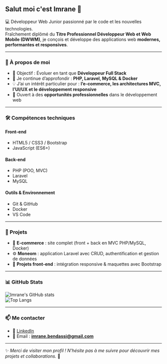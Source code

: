 ## Salut moi c'est Imrane 👋  

💻 Développeur Web Junior passionné par le code et les nouvelles technologies.  
Fraîchement diplômé du **Titre Professionnel Développeur Web et Web Mobile (DWWM)**, je conçois et développe des applications web **modernes, performantes et responsives**.  

---

### 🚀 À propos de moi  
- 🎯 Objectif : Évoluer en tant que **Développeur Full Stack**  
- 🌱 Je continue d’approfondir : **PHP, Laravel, MySQL & Docker**  
- 💡 J’ai un intérêt particulier pour : **l’e-commerce, les architectures MVC, l’UI/UX et le développement responsive**  
- 🤝 Ouvert à des **opportunités professionnelles** dans le développement web  

---

### 🛠️ Compétences techniques  

#### Front-end  
- HTML5 / CSS3 / Bootstrap  
- JavaScript (ES6+)  

#### Back-end  
- PHP (POO, MVC)  
- Laravel  
- MySQL  

#### Outils & Environnement  
- Git & GitHub  
- Docker  
- VS Code  

---

### 📂 Projets  
- 🛒 **E-commerce** : site complet (front + back en MVC PHP/MySQL, Docker)  
- ⚙️ **Moneom** : application Laravel avec CRUD, authentification et gestion de données  
- 🎨 **Projets front-end** : intégration responsive & maquettes avec Bootstrap  

---

### 📊 GitHub Stats  

![Imrane's GitHub stats](https://github-readme-stats.vercel.app/api?username=TonPseudoGitHub&show_icons=true&theme=tokyonight)  
![Top Langs](https://github-readme-stats.vercel.app/api/top-langs/?username=TonPseudoGitHub&layout=compact&theme=tokyonight)  

---

### 📫 Me contacter  
- 💼 [LinkedIn](https://www.linkedin.com/in/imrane-bendassi-5256642a1/)  
- 📧 Email : **imrane.bendassi@gmail.com**  

---

✨ *Merci de visiter mon profil ! N’hésite pas à me suivre pour découvrir mes projets et collaborations.* 🚀
